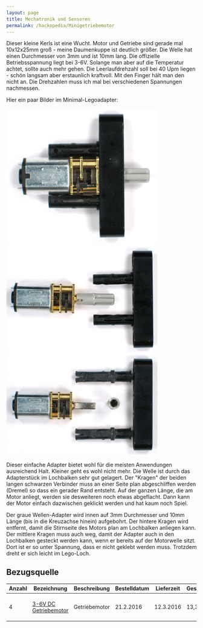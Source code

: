 ```yaml
---
layout: page
title: Mechatronik und Sensoren
permalink: /hackopedia/Minigetriebemotor
---
```


Dieser kleine Kerls ist eine Wucht. Motor und Getriebe sind gerade mal 10x12x25mm groß - meine Daumenkuppe ist deutlich größer. Die Welle hat einen Durchmesser von 3mm und ist 10mm lang. Die offizielle Betriebsspannung liegt bei 3-6V. Solange man aber auf die Temperatur achtet, sollte auch mehr gehen. Die Leerlaufdrehzahl soll bei 40 Upm liegen - schön langsam aber erstaunlich kraftvoll. Mit den Finger hält man den nicht an. Die Drehzahlen muss ich mal bei verschiedenen Spannungen nachmessen.

Hier ein paar Bilder im Minimal-Legoadapter:

<img src="/images/Minigetriebemotor-Adapter1.JPG" alt="Adapter1" width="400px" />
<img src="/images/Minigetriebemotor-Adapter2.JPG" alt="Adapter2" width="400px" />
<img src="/images/Minigetriebemotor-Adapter3.JPG" alt="Adapter3" width="400px" />

Dieser einfache Adapter bietet wohl für die meisten Anwendungen ausreichend Halt. Kleiner geht es wohl nicht mehr. Die Welle ist durch das Adapterstück im Lochbalken sehr gut gelagert. Der "Kragen" der beiden langen schwarzen Verbinder muss an einer Seite plan abgeschliffen werden (Dremel) so dass ein gerader Rand entsteht. Auf der ganzen Länge, die am Motor anliegt, werden sie desweiteren noch etwas abgeflacht. Dann kann der Motor einfach dazwischen geklickt werden und hat kaum noch Spiel.

Der graue Wellen-Adapter wird innen auf 3mm Durchmesser und 10mm Länge (bis in die Kreuzachse hinein) aufgebohrt. Der hintere Kragen wird entfernt, damit die Stirnseite des Motors plan am Lochbalken anliegen kann. Der mittlere Kragen muss auch weg, damit der Adapter auch in den Lochbalken gesteckt werden kann, wenn er bereits auf der Motorwelle sitzt. Dort ist er so unter Spannung, dass er nicht geklebt werden muss. Trotzdem dreht er sich leicht im Lego-Loch.

## Bezugsquelle

| Anzahl | Bezeichnung | Beschreibung | Bestelldatum | Lieferzeit | Gesamtpreis | Lieferant |
| --- | --- | --- | --- | --- | --- | --- |
| 4 | [3-6V DC Getriebemotor](http://www.amazon.de/dp/B008OAYP8Q) | Getriebemotor | 21.2.2016 | 12.3.2016 | 13,32 | März Gerste (über Amazon) |

